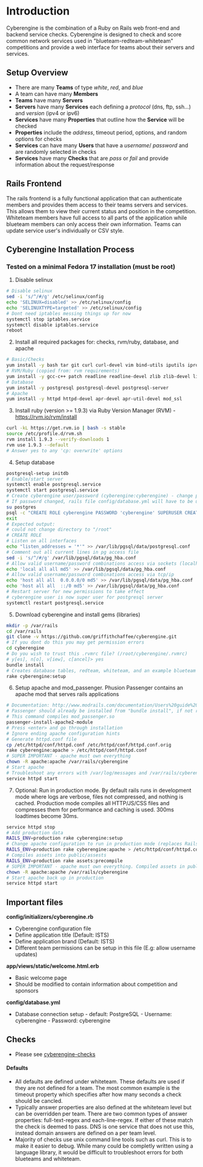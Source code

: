# Introduction

Cyberengine is the combination of a Ruby on Rails web front-end and backend service checks. Cyberengine is designed to check and score common network services used in "blueteam-redteam-whiteteam" competitions and provide a web interface for teams about their servers and services.


## Setup Overview

* There are many **Teams** of type _white_, _red_, and _blue_
* A team can have many **Members** 
* **Teams** have many **Servers**
* **Servers** have many **Services** each defining a _protocol_ (dns, ftp, ssh...) and _version_ (ipv4 or ipv6) 
* **Services** have many **Properties** that outline how the **Service** will be checked
* **Properties** include the _address_, timeout period, options, and random options for checks
* **Services** can have many **Users** that have a _username_/ _password_ and are randomly selected in checks
* **Services** have many **Checks** that are _pass_ or _fail_ and provide information about the request/response


## Rails Frontend

The rails frontend is a fully functional application that can authenticate members and provides them access to their teams servers and services. This allows them to view their current status and position in the competition. Whiteteam members have full access to all parts of the application while blueteam members can only access their own information. Teams can update service user's individually or CSV style. 


## Cyberengine Installation Process 
### Tested on a minimal Fedora 17 installation (must be root)

1. Disable selinux
```bash
# Disable selinux
sed -i 's/^/#/g' /etc/selinux/config
echo 'SELINUX=disabled' >> /etc/selinux/config
echo 'SELINUXTYPE=targeted' >> /etc/selinux/config
# Dont need iptables messing things up for now
systemctl stop iptables.service
systemctl disable iptables.service
reboot
```

2. Install all required packages for: checks, rvm/ruby, database, and apache
```bash
# Basic/Checks
yum install -y bash tar git curl curl-devel vim bind-utils iputils iproute
# RVM/Ruby (copied from: rvm requirements) 
yum install -y gcc-c++ patch readline readline-devel zlib zlib-devel libyaml-devel libffi-devel openssl-devel make bzip2 autoconf automake libtool bison iconv-devel
# Database
yum install -y postgresql postgresql-devel postgresql-server
# Apache
yum install -y httpd httpd-devel apr-devel apr-util-devel mod_ssl
```

3. Install ruby (version >= 1.9.3) via Ruby Version Manager (RVM) - https://rvm.io/rvm/install
```bash
curl -kL https://get.rvm.io | bash -s stable
source /etc/profile.d/rvm.sh
rvm install 1.9.3 --verify-downloads 1
rvm use 1.9.3 --default
# Answer yes to any 'cp: overwrite' options
```

4. Setup database
```bash
postgresql-setup initdb
# Enable/start server
systemctl enable postgresql.service
systemctl start postgresql.service
# Create cyberengine user/password (cyberengine:cyberengine) - change password in competition
# If password changed, rails file config/database.yml will have to be updated
su postgres
psql -c "CREATE ROLE cyberengine PASSWORD 'cyberengine' SUPERUSER CREATEDB CREATEROLE INHERIT LOGIN"
exit
# Expected output:
# could not change directory to "/root"
# CREATE ROLE
# Listen on all interfaces
echo "listen_addresses = '*'" >> /var/lib/pgsql/data/postgresql.conf 
# Comment out all current lines in pg access file
sed -i 's/^/#/g' /var/lib/pgsql/data/pg_hba.conf
# Allow valid username/password combinations access via sockets (localhost)
echo 'local all all md5' >> /var/lib/pgsql/data/pg_hba.conf 
# Allow valid username/password combinations access via tcp/ip
echo 'host all all  0.0.0.0/0 md5' >> /var/lib/pgsql/data/pg_hba.conf 
echo 'host all all  ::/0 md5' >> /var/lib/pgsql/data/pg_hba.conf 
# Restart server for new permissions to take effect
# cyberengine user is now super user for postgresql server
systemctl restart postgresql.service
```

5. Download cyberengine and install gems (libraries)
```bash
mkdir -p /var/rails
cd /var/rails
git clone -v https://github.com/griffithchaffee/cyberengine.git
# If you dont do this you may get permission errors
cd cyberengine
# Do you wish to trust this .rvmrc file? (/root/cyberengine/.rvmrc)
# y[es], n[o], v[iew], c[ancel]> yes
bundle install
# Creates database tables, redteam, whiteteam, and an example blueteam
rake cyberengine:setup
```

6. Setup apache and mod_passenger. Phusion Passenger contains an apache mod that serves rails applications
```bash
# Documentation: http://www.modrails.com/documentation/Users%20guide%20Apache.html
# Passenger should already be installed from "bundle install", if not run: gem install passenger
# This command compiles mod_passenger.so
passenger-install-apache2-module
# Press <enter> and go through installation
# Ignore ending apache configuration hints
# Generate httpd.conf file
cp /etc/httpd/conf/httpd.conf /etc/httpd/conf/httpd.conf.orig
rake cyberengine:apache > /etc/httpd/conf/httpd.conf
# SUPER IMPORTANT - apache must own everything
chown -R apache:apache /var/rails/cyberengine 
# Start apache
# Troubleshoot any errors with /var/log/messages and /var/rails/cyberengine/log/apache_error.log
service httpd start
```

7. Optional: Run in production mode. By default rails runs in development mode where logs are verbose, files not compressed, and nothing is cached. Production mode compiles all HTTP/JS/CSS files and compresses them for performance and caching is used. 300ms loadtimes become 30ms.
```bash
service httpd stop
# Add production data
RAILS_ENV=production rake cyberengine:setup
# Change apache configuration to run in production mode (replaces RailsEnv option)
RAILS_ENV=production rake cyberengine:apache > /etc/httpd/conf/httpd.conf
# Compiles assets into public/assests 
RAILS_ENV=production rake assets:precompile
# SUPER IMPORTANT - apache must own everything. Compiled assets in public/assets are owned by root by default and will cause errors.
chown -R apache:apache /var/rails/cyberengine 
# Start apache back up in production
service httpd start
```

## Important files

**config/initializers/cyberengine.rb**
* Cyberengine configuration file
* Define application title (Default: ISTS)
* Define application brand (Default: ISTS)
* Different team permissions can be setup in this file (E.g: allow username updates)

**app/views/static/welcome.html.erb** 
* Basic welcome page
* Should be modified to contain information about competition and sponsors

**config/database.yml**
* Database connection setup - default: PostgreSQL - Username: cyberengine - Password: cyberengine


## Checks
* Please see [cyberengine-checks](https://github.com/griffithchaffee/cyberengine-checks)

#### Defaults
* All defaults are defined under whiteteam. These defaults are used if they are not defined for a team. The most common example is the timeout property which specifies after how many seconds a check should be cancled.
* Typically answer properties are also defined at the whiteteam level but can be overridden per team. There are two common types of answer properties: full-text-regex and each-line-regex. If either of these match the check is deemed to pass. DNS is one service that does not use this, instead domain answers are defined on a per team level.
* Majority of checks use unix command line tools such as curl. This is to make it easier to debug. While many could be completly written using a language library, it would be difficult to troubleshoot errors for both blueteams and whiteteam.
